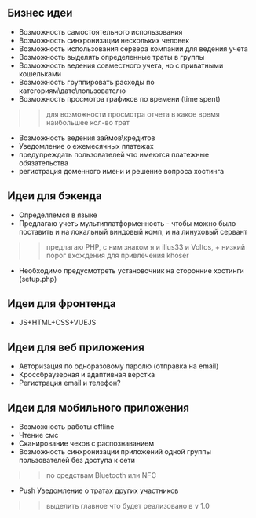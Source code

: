 ## Бизнес идеи
- Возможность самостоятельного использования
- Возможность синхронизации нескольких человек
- Возможность использования сервера компании для ведения учета
- Возможность выделять определенные траты в группы
- Возможность ведения совместного учета, но с приватными кошельками
- Возможность группировать расходы по категориям\дате\пользователю
- Возможность просмотра графиков по времени (time spent)
>> для возможности просмотра отчета в какое время наибольшее кол-во трат
- Возможность ведения займов\кредитов
- Уведомление о ежемесячных платежах
- предупреждать пользователей что имеются платежные обязательства
- регистрация доменного имени и решение вопроса хостинга
## Идеи для бэкенда
- Определяемся в языке
- Предлагаю учеть мультиплатформенность - чтобы можно было поставить и на локальный виндовый комп, и на линуховый сервант
>> предлагаю PHP, с ним знаком я и ilius33 и Voltos, + низкий порог вхождения для привлечения khoser
- Необходимо предусмотреть установочник на сторонние хостинги (setup.php)
## Идеи для фронтенда
- JS+HTML+CSS+VUEJS
## Идеи для веб приложения
- Авторизация по одноразовому паролю (отправка на email)
- Кроссбраузерная и адаптивная верстка
- Регистрация email и телефон?
## Идеи для мобильного приложения
- Возможность работы offline
- Чтение смс
- Сканирование чеков с распознаванием
- Возможность синхронизации приложений одной группы пользователей без доступа к сети
>> по средствам Bluetooth или NFC
- Push Уведомление о тратах других участников

>> выделить главное что будет реализовано в v 1.0
